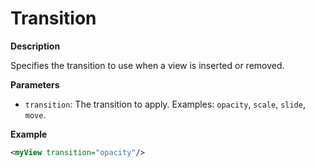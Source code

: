 # Transition

**Description**

Specifies the transition to use when a view is inserted or removed.

**Parameters**

- `transition`: The transition to apply. Examples: `opacity`, `scale`, `slide`, `move`.

**Example**

```xml
<myView transition="opacity"/>
```

